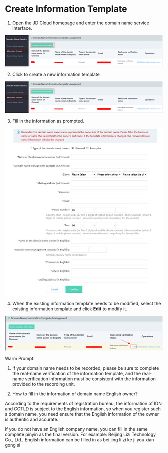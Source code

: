# Create Information Template

1. Open the JD Cloud homepage and enter the domain name service interface.

![image](https://github.com/jdcloudcom/en/blob/Domain-Name/image/Domain-Name/xinximoban1.png)

2. Click to create a new information template

![image](https://github.com/jdcloudcom/en/blob/Domain-Name/image/Domain-Name/xinximoban1.png)

3. Fill in the information as prompted.

![image](https://github.com/jdcloudcom/en/blob/Domain-Name/image/Domain-Name/xinximoban2.png)
 
4. When the existing information template needs to be modified, select the existing information template and click **Edit** to modify it.

![image](https://github.com/jdcloudcom/en/blob/Domain-Name/image/Domain-Name/xinximoban3.png)


Warm Prompt:

1. If your domain name needs to be recorded, please be sure to complete the real-name verification of the information template, and the real-name verification information must be consistent with the information provided to the recording unit.

2. How to fill in the information of domain name English owner?

According to the requirements of registration bureau, the information of IDN and CCTLD is subject to the English information, so when you register such a domain name, you need ensure that the English information of the owner is authentic and accurate.

If you do not have an English company name, you can fill in the same complete pinyin as the final version. For example: Beijing Lizi Technology Co., Ltd., English information can be filled in as bei jing li zi ke ji you xian gong si


